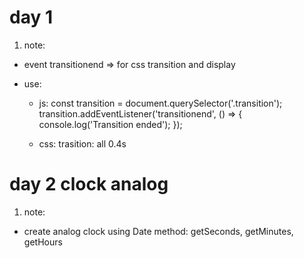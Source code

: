 # day 1

1. note:

- event transitionend => for css transition and display
- use:

  - js:
    const transition = document.querySelector('.transition');
    transition.addEventListener('transitionend', () => {
    console.log('Transition ended');
    });

  - css:
    trasition: all 0.4s

# day 2 clock analog

1. note:

- create analog clock using Date method: getSeconds, getMinutes, getHours
